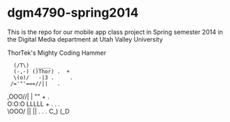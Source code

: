 dgm4790-spring2014
==================

This is the repo for our mobile app class project in Spring semester 2014 in the Digital Media department at Utah Valley University

ThorTek's Mighty Coding Hammer

      (/T\)  _____       
      (-,-) ()Thor) .  + 
      \(o)/   -|3 .     .
     /='"'===//||   .    
,OOO//|   |    "" +   .  
O:O:O LLLLL + .  .   .   
\OOO/ || ||     .  .   .
     C_) (_D                
